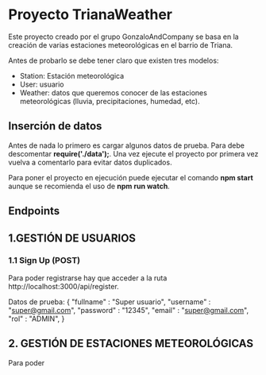 # **Proyecto TrianaWeather**
 
Este proyecto creado por el grupo GonzaloAndCompany se basa en la creación de varias estaciones meteorológicas en el barrio de Triana.

Antes de probarlo se debe tener claro que existen tres modelos:
- Station: Estación meteorológica
- User: usuario
- Weather: datos que queremos conocer de las estaciones meteorológicas (lluvia, precipitaciones, humedad, etc).
 

## **Inserción de datos**
Antes de nada lo primero es cargar algunos datos de prueba. Para debe descomentar **require('./data');**. Una vez  ejecute el proyecto por primera vez vuelva a comentarlo para evitar datos duplicados.

Para poner el proyecto en ejecución puede ejecutar el comando **npm start** aunque se recomienda el uso de **npm run watch**.

## **Endpoints**

## 1.GESTIÓN DE USUARIOS

### 1.1 Sign Up (POST)
Para poder registrarse hay que acceder a la ruta http://localhost:3000/api/register.

Datos de prueba: 
{
    "fullname" : "Super usuario",
    "username" : "super@gmail.com",
    "password" : "12345",
    "email" : "super@gmail.com",
    "rol" : "ADMIN",
}


## 2. GESTIÓN DE ESTACIONES METEOROLÓGICAS

Para poder 

